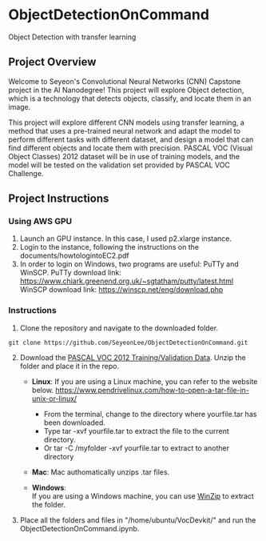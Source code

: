 # ObjectDetectionOnCommand
Object Detection with transfer learning
## Project Overview

Welcome to Seyeon's Convolutional Neural Networks (CNN) Capstone project in the AI Nanodegree! This project will explore Object detection, which is a technology that detects objects, classify, and locate them in an image. 

This project will explore different CNN models using transfer learning, a method that uses a pre-trained neural network and adapt the model to perform different tasks with different dataset, and design a model that can find different objects and locate them with precision. PASCAL VOC (Visual Object Classes) 2012 dataset  will be in use of training models, and the model will be tested on the validation set provided by PASCAL VOC Challenge.

## Project Instructions

### Using AWS GPU

1. Launch an GPU instance. In this case, I used p2.xlarge instance.
2. Login to the instance, following the instructions on the documents/howtologintoEC2.pdf
3. In order to login on Windows, two programs are useful: PuTTy and WinSCP.
PuTTy download link: https://www.chiark.greenend.org.uk/~sgtatham/putty/latest.html
WinSCP download link: https://winscp.net/eng/download.php

### Instructions

1. Clone the repository and navigate to the downloaded folder.
```	
git clone https://github.com/SeyeonLee/ObjectDetectionOnCommand.git
```

2. Download the [PASCAL VOC 2012 Training/Validation Data](http://host.robots.ox.ac.uk/pascal/VOC/voc2012/index.html#devkit). Unzip the folder and place it in the repo.
	- __Linux__: 
  	If you are using a Linux machine, you can refer to the website below.
  	https://www.pendrivelinux.com/how-to-open-a-tar-file-in-unix-or-linux/
  
  		- From the terminal, change to the directory where yourfile.tar has been downloaded.
 		- Type tar -xvf yourfile.tar to extract the file to the current directory.
  		- Or tar -C /myfolder -xvf yourfile.tar to extract to another directory
  
	- __Mac__: 
	Mac authomatically unzips .tar files.
  
	- __Windows__:  
	If you are using a Windows machine, you can use [WinZip](https://www.winzip.com/win/en/tar-file.html) to extract the folder.

3. Place all the folders and files in "/home/ubuntu/VocDevkit/" and run the ObjectDetectionOnCommand.ipynb.

